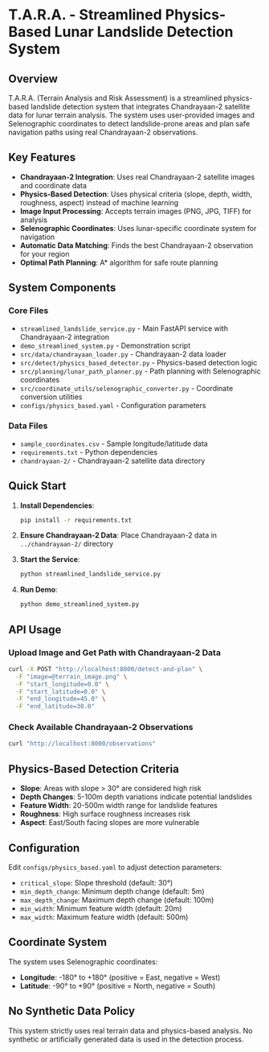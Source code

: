 # T.A.R.A. - Streamlined Physics-Based Lunar Landslide Detection System

## Overview
T.A.R.A. (Terrain Analysis and Risk Assessment) is a streamlined physics-based landslide detection system that integrates Chandrayaan-2 satellite data for lunar terrain analysis. The system uses user-provided images and Selenographic coordinates to detect landslide-prone areas and plan safe navigation paths using real Chandrayaan-2 observations.

## Key Features
- **Chandrayaan-2 Integration**: Uses real Chandrayaan-2 satellite images and coordinate data
- **Physics-Based Detection**: Uses physical criteria (slope, depth, width, roughness, aspect) instead of machine learning
- **Image Input Processing**: Accepts terrain images (PNG, JPG, TIFF) for analysis
- **Selenographic Coordinates**: Uses lunar-specific coordinate system for navigation
- **Automatic Data Matching**: Finds the best Chandrayaan-2 observation for your region
- **Optimal Path Planning**: A* algorithm for safe route planning

## System Components

### Core Files
- `streamlined_landslide_service.py` - Main FastAPI service with Chandrayaan-2 integration
- `demo_streamlined_system.py` - Demonstration script
- `src/data/chandrayaan_loader.py` - Chandrayaan-2 data loader
- `src/detect/physics_based_detector.py` - Physics-based detection logic
- `src/planning/lunar_path_planner.py` - Path planning with Selenographic coordinates
- `src/coordinate_utils/selenographic_converter.py` - Coordinate conversion utilities
- `configs/physics_based.yaml` - Configuration parameters

### Data Files
- `sample_coordinates.csv` - Sample longitude/latitude data
- `requirements.txt` - Python dependencies
- `chandrayaan-2/` - Chandrayaan-2 satellite data directory

## Quick Start

1. **Install Dependencies**:
   ```bash
   pip install -r requirements.txt
   ```

2. **Ensure Chandrayaan-2 Data**: Place Chandrayaan-2 data in `../chandrayaan-2/` directory

3. **Start the Service**:
   ```bash
   python streamlined_landslide_service.py
   ```

4. **Run Demo**:
   ```bash
   python demo_streamlined_system.py
   ```

## API Usage

### Upload Image and Get Path with Chandrayaan-2 Data
```bash
curl -X POST "http://localhost:8000/detect-and-plan" \
  -F "image=@terrain_image.png" \
  -F "start_longitude=0.0" \
  -F "start_latitude=0.0" \
  -F "end_longitude=45.0" \
  -F "end_latitude=30.0"
```

### Check Available Chandrayaan-2 Observations
```bash
curl "http://localhost:8000/observations"
```

## Physics-Based Detection Criteria
- **Slope**: Areas with slope > 30° are considered high risk
- **Depth Changes**: 5-100m depth variations indicate potential landslides
- **Feature Width**: 20-500m width range for landslide features
- **Roughness**: High surface roughness increases risk
- **Aspect**: East/South facing slopes are more vulnerable

## Configuration
Edit `configs/physics_based.yaml` to adjust detection parameters:
- `critical_slope`: Slope threshold (default: 30°)
- `min_depth_change`: Minimum depth change (default: 5m)
- `max_depth_change`: Maximum depth change (default: 100m)
- `min_width`: Minimum feature width (default: 20m)
- `max_width`: Maximum feature width (default: 500m)

## Coordinate System
The system uses Selenographic coordinates:
- **Longitude**: -180° to +180° (positive = East, negative = West)
- **Latitude**: -90° to +90° (positive = North, negative = South)

## No Synthetic Data Policy
This system strictly uses real terrain data and physics-based analysis. No synthetic or artificially generated data is used in the detection process.
